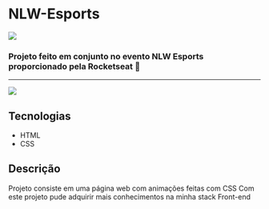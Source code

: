# NLW-Esports

<img src="https://cdn.discordapp.com/attachments/965066624556232737/1021121278347841636/Wallpaper_-_1920x1080.png">

### Projeto feito em conjunto no evento NLW Esports proporcionado pela Rocketseat :rocket:

<hr>

<img src="https://cdn.discordapp.com/attachments/965066624556232737/1021123703716728942/Captura_de_tela_de_2022-09-18_15-20-43.png">

## Tecnologias

- HTML
- CSS

## Descrição

Projeto consiste em uma página web com animações feitas com CSS
Com este projeto pude adquirir mais conhecimentos na minha stack Front-end
